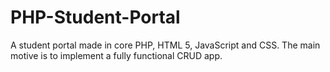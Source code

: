 # PHP-Student-Portal
A student portal made in core PHP, HTML 5, JavaScript and CSS. The main motive is to implement a fully functional CRUD app.
